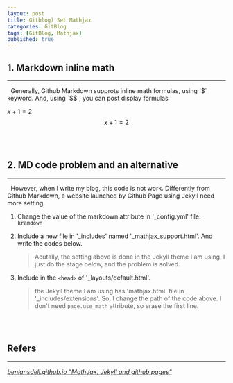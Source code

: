 ```yaml
---
layout: post
title: Gitblog) Set Mathjax
categories: GitBlog
tags: [GitBlog, Mathjax]
published: true
---
```

## 1. Markdown inline math
<hr>
&nbsp;&nbsp;Generally, Github Markdown supprots inline math formulas, using `$` keyword. And, using `$$`, you can post display formulas

<script src="https://gist.github.com/unsik6/e214da47921610670c8e6a20ec26027e.js"></script>

$x + 1 = 2$
$$x + 1 = 2$$

<br/><br/>

## 2. MD code problem and an alternative
<hr>
&nbsp;&nbsp;However, when I write my blog, this code is not work. Differently from Github Markdown, a website launched by Github Page using Jekyll need more setting.

1. Change the value of the markdown attribute in '_config.yml' file. `kramdown`
2. Include a new file in '_includes' named '_mathjax_support.html'. And write the codes below.

    <script src="https://gist.github.com/unsik6/9b7da31752fb60d250c7e50a61e75b68.js"></script>

    > Acutally, the setting above is done in the Jekyll theme I am using. I just do the stage below, and the problem is solved.

3. Include in the `<head>` of '_layouts/default.html'.

    <script src="https://gist.github.com/unsik6/8c745b5b64657f273a82cf1a6907679d.js"></script>

    > the Jekyll theme I am using has 'mathjax.html' file in '_includes/extensions'. So, I change the path of the code above. I don't need `page.use_math` attribute, so erase the first line.

<br/><br/>

## Refers
<hr>
<a href = "https://benlansdell.github.io/computing/mathjax/"><i>benlansdell.github.io "MathJax, Jekyll and github pages"</i> </a><br/>